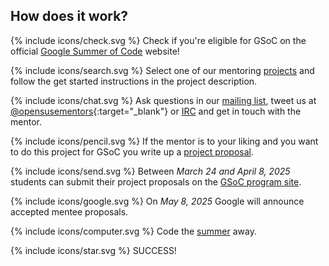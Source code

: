 ## How does it work?

<span>{% include icons/check.svg %} Check if you're eligible for GSoC on
the official [Google Summer of Code](https://developers.google.com/open-source/gsoc/faq#students_and_eligibility) website!

<span>{% include icons/search.svg %} Select one of our mentoring
[projects](#projects) and follow the get started instructions in the
project description.

<span>{% include icons/chat.svg %} Ask questions in our
[mailing list](mailto:opensuse-project@opensuse.org), tweet us at
[@opensusementors](https://twitter.com/@opensusementors){:target="_blank"}
or [IRC](irc://irc.opensuse.org/openSUSE-project)
and get in touch with the mentor.

<span>{% include icons/pencil.svg %} If the mentor is to your liking and
you want to do this project for GSoC you write up a
[project proposal](http://write.flossmanuals.net/gsocstudentguide/writing-a-proposal/).

<span>{% include icons/send.svg %} Between *March 24 and April 8, 2025*
students can submit their project proposals on the
[GSoC program site](https://summerofcode.withgoogle.com/).

<span>{% include icons/google.svg %} On *May 8, 2025* Google will
announce accepted mentee proposals.

<span>{% include icons/computer.svg %} Code the
[summer](https://developers.google.com/open-source/gsoc/timeline) away.

<span>{% include icons/star.svg %} SUCCESS!
